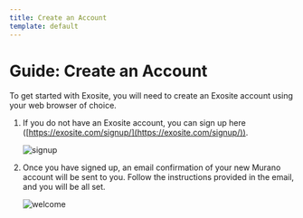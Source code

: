 ```yaml
---
title: Create an Account
template: default
---
```


# Guide: Create an Account

To get started with Exosite, you will need to create an Exosite account using your web browser of choice. 

1. If you do not have an Exosite account, you can sign up here ([https://exosite.com/signup/](https://exosite.com/signup/)).

   ![signup](../assets/exosite_signup.png)
   
2. Once you have signed up, an email confirmation of your new Murano account will be sent to you. Follow the instructions provided in the email, and you will be all set. 
   
   ![welcome](../assets/business_welcome.png)
